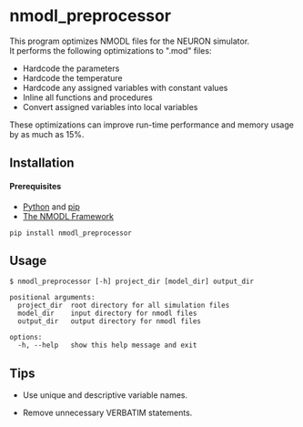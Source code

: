 # nmodl_preprocessor

This program optimizes NMODL files for the NEURON simulator.  
It performs the following optimizations to ".mod" files:  
* Hardcode the parameters
* Hardcode the temperature
* Hardcode any assigned variables with constant values
* Inline all functions and procedures
* Convert assigned variables into local variables

These optimizations can improve run-time performance and memory usage by as much
as 15%.

## Installation

#### Prerequisites
* [Python](https://www.python.org/) and [pip](https://pip.pypa.io/en/stable/)
* [The NMODL Framework](https://bluebrain.github.io/nmodl/html/index.html)

```
pip install nmodl_preprocessor
```

## Usage
```
$ nmodl_preprocessor [-h] project_dir [model_dir] output_dir

positional arguments:
  project_dir  root directory for all simulation files
  model_dir    input directory for nmodl files
  output_dir   output directory for nmodl files

options:
  -h, --help   show this help message and exit

```

## Tips

* Use unique and descriptive variable names.  

* Remove unnecessary VERBATIM statements.  

